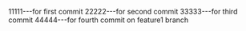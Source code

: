 11111---for first commit
22222---for second commit
33333---for third commit 
44444---for fourth commit on feature1 branch
